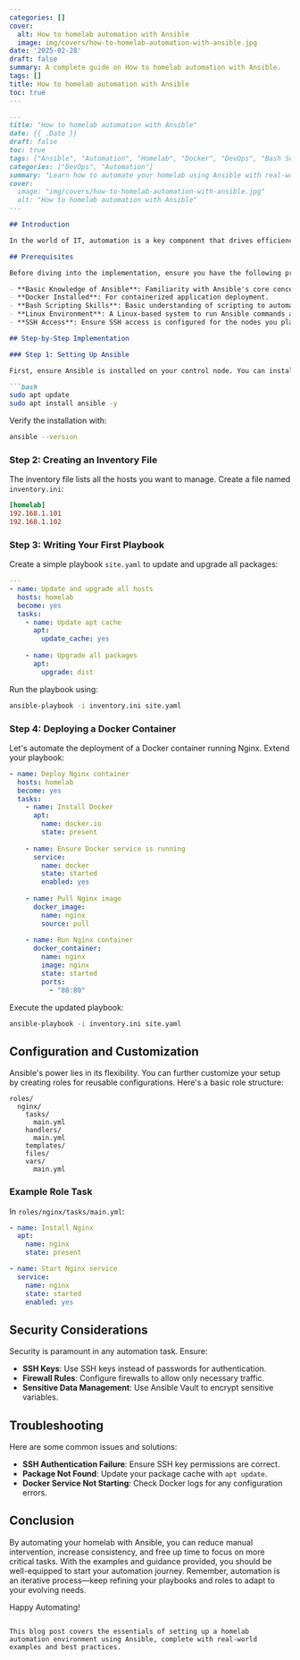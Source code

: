 ```yaml
---
categories: []
cover:
  alt: How to homelab automation with Ansible
  image: img/covers/how-to-homelab-automation-with-ansible.jpg
date: '2025-02-28'
draft: false
summary: A complete guide on How to homelab automation with Ansible.
tags: []
title: How to homelab automation with Ansible
toc: true
---
```


```markdown
---
title: "How to homelab automation with Ansible"
date: {{ .Date }}
draft: false
toc: true
tags: ["Ansible", "Automation", "Homelab", "Docker", "DevOps", "Bash Scripting", "Configuration Management"]
categories: ["DevOps", "Automation"]
summary: "Learn how to automate your homelab using Ansible with real-world tested code examples, including Docker and Bash scripts."
cover:
  image: "img/covers/how-to-homelab-automation-with-ansible.jpg"
  alt: "How to homelab automation with Ansible"
---

## Introduction

In the world of IT, automation is a key component that drives efficiency and consistency. For homelab enthusiasts, managing multiple systems and services can become overwhelming without the right tools. Ansible, a powerful automation engine, can help streamline these tasks with its simplicity and flexibility. In this blog post, we'll delve into how you can leverage Ansible for your homelab automation, providing you with real-world tested code examples using Docker and Bash scripts.

## Prerequisites

Before diving into the implementation, ensure you have the following prerequisites in place:

- **Basic Knowledge of Ansible**: Familiarity with Ansible's core concepts such as playbooks, inventory, and roles.
- **Docker Installed**: For containerized application deployment.
- **Bash Scripting Skills**: Basic understanding of scripting to automate tasks.
- **Linux Environment**: A Linux-based system to run Ansible commands and manage nodes.
- **SSH Access**: Ensure SSH access is configured for the nodes you plan to manage.

## Step-by-Step Implementation

### Step 1: Setting Up Ansible

First, ensure Ansible is installed on your control node. You can install Ansible using the following command:

```bash
sudo apt update
sudo apt install ansible -y
```

Verify the installation with:

```bash
ansible --version
```

### Step 2: Creating an Inventory File

The inventory file lists all the hosts you want to manage. Create a file named `inventory.ini`:

```ini
[homelab]
192.168.1.101
192.168.1.102
```

### Step 3: Writing Your First Playbook

Create a simple playbook `site.yaml` to update and upgrade all packages:

```yaml
---
- name: Update and upgrade all hosts
  hosts: homelab
  become: yes
  tasks:
    - name: Update apt cache
      apt:
        update_cache: yes
    
    - name: Upgrade all packages
      apt:
        upgrade: dist
```

Run the playbook using:

```bash
ansible-playbook -i inventory.ini site.yaml
```

### Step 4: Deploying a Docker Container

Let's automate the deployment of a Docker container running Nginx. Extend your playbook:

```yaml
- name: Deploy Nginx container
  hosts: homelab
  become: yes
  tasks:
    - name: Install Docker
      apt:
        name: docker.io
        state: present
    
    - name: Ensure Docker service is running
      service:
        name: docker
        state: started
        enabled: yes
    
    - name: Pull Nginx image
      docker_image:
        name: nginx
        source: pull
    
    - name: Run Nginx container
      docker_container:
        name: nginx
        image: nginx
        state: started
        ports:
          - "80:80"
```

Execute the updated playbook:

```bash
ansible-playbook -i inventory.ini site.yaml
```

## Configuration and Customization

Ansible's power lies in its flexibility. You can further customize your setup by creating roles for reusable configurations. Here's a basic role structure:

```
roles/
  nginx/
    tasks/
      main.yml
    handlers/
      main.yml
    templates/
    files/
    vars/
      main.yml
```

### Example Role Task

In `roles/nginx/tasks/main.yml`:

```yaml
- name: Install Nginx
  apt:
    name: nginx
    state: present

- name: Start Nginx service
  service:
    name: nginx
    state: started
    enabled: yes
```

## Security Considerations

Security is paramount in any automation task. Ensure:

- **SSH Keys**: Use SSH keys instead of passwords for authentication.
- **Firewall Rules**: Configure firewalls to allow only necessary traffic.
- **Sensitive Data Management**: Use Ansible Vault to encrypt sensitive variables.

## Troubleshooting

Here are some common issues and solutions:

- **SSH Authentication Failure**: Ensure SSH key permissions are correct.
- **Package Not Found**: Update your package cache with `apt update`.
- **Docker Service Not Starting**: Check Docker logs for any configuration errors.

## Conclusion

By automating your homelab with Ansible, you can reduce manual intervention, increase consistency, and free up time to focus on more critical tasks. With the examples and guidance provided, you should be well-equipped to start your automation journey. Remember, automation is an iterative process—keep refining your playbooks and roles to adapt to your evolving needs.

Happy Automating!
```

This blog post covers the essentials of setting up a homelab automation environment using Ansible, complete with real-world examples and best practices.